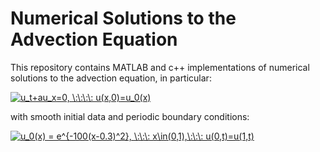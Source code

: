 # Numerical Solutions to the Advection Equation 
This repository contains MATLAB and c++ implementations of numerical solutions to the advection equation, in particular:

<a href="https://www.codecogs.com/eqnedit.php?latex=u_t&plus;au_x=0,&space;\:\:\:\:&space;u(x,0)=u_0(x)" target="_blank"><img src="https://latex.codecogs.com/gif.latex?u_t&plus;au_x=0,&space;\:\:\:\:&space;u(x,0)=u_0(x)" title="u_t+au_x=0, \:\:\:\: u(x,0)=u_0(x)" /></a>

with smooth initial data and periodic boundary conditions:

<a href="https://www.codecogs.com/eqnedit.php?latex=u_0(x)&space;=&space;e^{-100(x-0.3)^2},&space;\:\:\:&space;x\in(0,1),\:\:\:&space;u(0,t)=u(1,t)" target="_blank"><img src="https://latex.codecogs.com/gif.latex?u_0(x)&space;=&space;e^{-100(x-0.3)^2},&space;\:\:\:&space;x\in(0,1),\:\:\:&space;u(0,t)=u(1,t)" title="u_0(x) = e^{-100(x-0.3)^2}, \:\:\: x\in(0,1),\:\:\: u(0,t)=u(1,t)" /></a>

